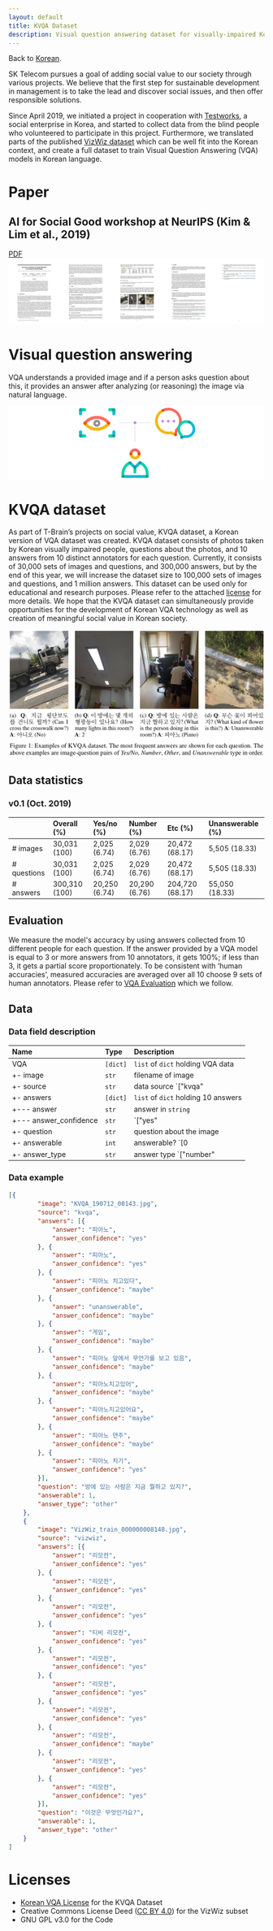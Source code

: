 ```yaml
---
layout: default
title: KVQA Dataset
description: Visual question answering dataset for visually-impaired Korean 
---
```


Back to [Korean](./).

SK Telecom pursues a goal of adding social value to our society through various projects. We believe that the first step for sustainable development in management is to take the lead and discover social issues, and then offer responsible solutions.

Since April 2019, we initiated a project in cooperation with [Testworks](http://www.testworks.co.kr), a social enterprise in Korea, and started to collect data from the blind people who volunteered to participate in this project. Furthermore, we translated parts of the published [VizWiz dataset](https://vizwiz.org/tasks-and-datasets/vqa/) which can be well fit into the Korean context, and create a full dataset to train Visual Question Answering (VQA) models in Korean language.

# Paper

## AI for Social Good workshop at NeurIPS (Kim & Lim et al., 2019)

[PDF](https://drive.google.com/open?id=1CB9DwXTI1UqpsCEN9a5V9yOLS_T_HTu_)
![AI for Social Good workshop at NeurIPS](assets/img/AISG_NeurIPS_2019_KVQA.png)

# Visual question answering

VQA understands a provided image and if a person asks question about this, it provides an answer after analyzing (or reasoning) the image via natural language. 

![VQA](assets/img/vqa.png)

# KVQA dataset

As part of T-Brain’s projects on social value, KVQA dataset, a Korean version of VQA dataset was created. KVQA dataset consists of photos taken by Korean visually impaired people, questions about the photos, and 10 answers from 10 distinct annotators for each question.
Currently, it consists of 30,000 sets of images and questions, and 300,000 answers, but by the end of this year, we will increase the dataset size to 100,000 sets of images and questions, and 1 million answers.
This dataset can be used only for educational and research purposes. Please refer to the attached [license](./index-en.html#licenses) for more details. We hope that the KVQA dataset can simultaneously provide opportunities for the development of Korean VQA technology as well as creation of meaningful social value in Korean society.

![Examples of KVQA](assets/img/kvqa_examples.png)

## Data statistics

### v0.1 (Oct. 2019)

|             | Overall (%)  | Yes/no (%)   | Number (%)   | Etc (%)        | Unanswerable (%) |
|:------------|:-------------|:-------------|:-------------|:---------------|:--------------|
| # images    | 30,031 (100) | 2,025 (6.74) | 2,029 (6.76) | 20,472 (68.17) | 5,505 (18.33) |
| # questions | 30,031 (100) | 2,025 (6.74) | 2,029 (6.76) | 20,472 (68.17) | 5,505 (18.33) |
| # answers   | 300,310 (100)| 20,250 (6.74)| 20,290 (6.76)| 204,720 (68.17)| 55,050 (18.33)| 

## Evaluation

We measure the model's accuracy by using answers collected from 10 different people for each question. If the answer provided by a VQA model is equal to 3 or more answers from 10 annotators, it gets 100%; if less than 3, it gets a partial score proportionately. To be consistent with ‘human accuracies’, measured accuracies are averaged over all 10 choose 9 sets of human annotators. Please refer to [VQA Evaluation](https://visualqa.org/evaluation.html) which we follow.

## Data

### Data field description

| Name                             | Type     | Description                                                    |
|:---------------------------------|:---------|:---------------------------------------------------------------|
| VQA                              | `[dict]` | `list` of `dict` holding VQA data                              |
| +- image                         | `str`    | filename of image                                              |
| +- source                        | `str`    | data source `["kvqa" | "vizwiz"]`                              |
| +- answers                       | `[dict]` | `list` of `dict` holding 10 answers                            |
| +--- answer                      | `str`    | answer in `string`                                             |
| +--- answer_confidence           | `str`    | `["yes" | "maybe" | "no"]`                                     |
| +- question                      | `str`    | question about the image                                       |
| +- answerable                    | `int`    | answerable? `[0 | 1]`                                          |
| +- answer_type                   | `str`    | answer type `["number" | "yes/no" | "unanswerable" | "other"]` |

### Data example

```json
[{
        "image": "KVQA_190712_00143.jpg",
        "source": "kvqa",
        "answers": [{
            "answer": "피아노",
            "answer_confidence": "yes"
        }, {
            "answer": "피아노",
            "answer_confidence": "yes"
        }, {
            "answer": "피아노 치고있다",
            "answer_confidence": "maybe"
        }, {
            "answer": "unanswerable",
            "answer_confidence": "maybe"
        }, {
            "answer": "게임",
            "answer_confidence": "maybe"
        }, {
            "answer": "피아노 앞에서 무언가를 보고 있음",
            "answer_confidence": "maybe"
        }, {
            "answer": "피아노치고있어",
            "answer_confidence": "maybe"
        }, {
            "answer": "피아노치고있어요",
            "answer_confidence": "maybe"
        }, {
            "answer": "피아노 연주",
            "answer_confidence": "maybe"
        }, {
            "answer": "피아노 치기",
            "answer_confidence": "yes"
        }],
        "question": "방에 있는 사람은 지금 뭘하고 있지?",
        "answerable": 1,
        "answer_type": "other"
    },
    {
        "image": "VizWiz_train_000000008148.jpg",
        "source": "vizwiz",
        "answers": [{
            "answer": "리모컨",
            "answer_confidence": "yes"
        }, {
            "answer": "리모컨",
            "answer_confidence": "yes"
        }, {
            "answer": "리모컨",
            "answer_confidence": "yes"
        }, {
            "answer": "티비 리모컨",
            "answer_confidence": "yes"
        }, {
            "answer": "리모컨",
            "answer_confidence": "yes"
        }, {
            "answer": "리모컨",
            "answer_confidence": "yes"
        }, {
            "answer": "리모컨",
            "answer_confidence": "yes"
        }, {
            "answer": "리모컨",
            "answer_confidence": "maybe"
        }, {
            "answer": "리모컨",
            "answer_confidence": "yes"
        }, {
            "answer": "리모컨",
            "answer_confidence": "yes"
        }],
        "question": "이것은 무엇인가요?",
        "answerable": 1,
        "answer_type": "other"
    }
]
```

# Licenses

* [Korean VQA License](./license.html) for the KVQA Dataset
* Creative Commons License Deed ([CC BY 4.0](https://creativecommons.org/licenses/by/4.0/deed.ko)) for the VizWiz subset
* GNU GPL v3.0 for the Code
